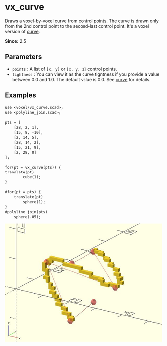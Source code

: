 # vx_curve

Draws a voxel-by-voxel curve from control points. The curve is drawn only from the 2nd control point to the second-last control point. It's a voxel version of [curve](https://openhome.cc/eGossip/OpenSCAD/lib3x-curve.html). 

**Since:** 2.5

## Parameters

- `points` : A list of `[x, y]` or `[x, y, z]` control points.
- `tightness` : You can view it as the curve tigntness if you provide a value between 0.0 and 1.0. The default value is 0.0. See [curve](https://openhome.cc/eGossip/OpenSCAD/lib3x-curve.html) for details.

## Examples

    use <voxel/vx_curve.scad>;
    use <polyline_join.scad>;

    pts = [
        [28, 2, 1],
        [15, 8, -10],
        [2, 14, 5],
        [28, 14, 2],
        [15, 21, 9],
        [2, 28, 0]
    ];

    for(pt = vx_curve(pts)) {
    translate(pt)
            cube(1);
    }

    #for(pt = pts) {
        translate(pt)
            sphere(1);
    }
    #polyline_join(pts)
	    sphere(.05);  

![vx_curve](images/lib3x-vx_curve-1.JPG)
